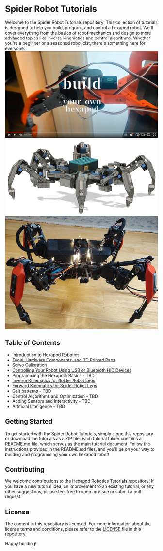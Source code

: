 # Spider Robot Tutorials

Welcome to the Spider Robot Tutorials repository! This collection of tutorials is designed to help you build, program, and control a hexapod robot. We'll cover everything from the basics of robot mechanics and design to more advanced topics like inverse kinematics and control algorithms. Whether you're a beginner or a seasoned roboticist, there's something here for everyone.
[![Watch the video](media/youtube_splash.png)](https://youtu.be/toPMHUULjyc)
![Hexapod robot spider](media/robot.png)
![SpiderBot photo](media/robot_photo.png)
## Table of Contents
- Introduction to Hexapod Robotics
- [Tools, Hardware Components, and 3D Printed Parts](tutorial_tools_hardware_3d_parts_spider_robot/README.md)
- [Servo Calibration](tutorial_servo_calibration/README.md)
- [Controlling Your Robot Using USB or Bluetooth HID Devices]()
- Programming the Hexapod: Basics - TBD
- [Inverse Kinematics for Spider Robot Legs](tutorial_inverse_kinematics/README.md)
- [Forward Kinematics for Spider Robot Legs](tutorial_forward_kinematics/README.md)
- Gait patterns - TBD
- Control Algorithms and Optimization - TBD
- Adding Sensors and Interactivity - TBD
- Artificial Inteligence - TBD

## Getting Started
To get started with the Spider Robot Tutorials, simply clone this repository or download the tutorials as a ZIP file. Each tutorial folder contains a README.md file, which serves as the main tutorial document. Follow the instructions provided in the README.md files, and you'll be on your way to building and programming your own hexapod robot!

## Contributing
We welcome contributions to the Hexapod Robotics Tutorials repository! If you have a new tutorial idea, an improvement to an existing tutorial, or any other suggestions, please feel free to open an issue or submit a pull request.

## License
The content in this repository is licensed. For more information about the license terms and conditions, please refer to the [LICENSE](LICENSE) file in this repository.


Happy building!